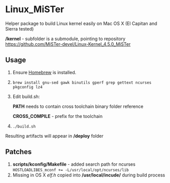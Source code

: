 # Linux_MiSTer
Helper package to build Linux kernel easily on Mac OS X (El Capitan and Sierra tested)

__/kernel__ - subfolder is a submodule, pointing to repository https://github.com/MiSTer-devel/Linux-Kernel_4.5.0_MiSTer

## Usage

1. Ensure [Homebrew](https://brew.sh/) is installed.
2. ```brew install gnu-sed gawk binutils gperf grep gettext ncurses pkgconfig lz4```
3. Edit build.sh:

    __PATH__ needs to contain cross toolchain binary folder reference
    
    __CROSS_COMPILE__ - prefix for the toolchain
    
4. ```./build.sh```

Resulting artifacts will appear in __/deploy__ folder

## Patches
1. __scripts/kconfig/Makefile__ - added search path for ncurses ```HOSTLOADLIBES_mconf += -L/usr/local/opt/ncurses/lib```
2. Missing in OS X _elf.h_ copied into __/usr/local/incude/__ during build process
